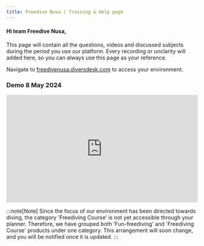 ```yaml
---
title: Freedive Nusa | Training & Help page
---
```


#### Hi team Freedive Nusa,

This page will contain all the questions, videos and discussed subjects during the period you use our platform. 
Every recording or unclarity will added here, so you can always use this page as your reference.

Navigate to [freedivenusa.diversdesk.com](https://freedivenusa.diversdesk.com/) to access your environment.

### Demo 8 May 2024
<div style="position: relative; padding-bottom: 56.25%; height: 0;"><iframe src="https://www.loom.com/embed/ee50f186fda54aaa88d09562ea4f15a4?sid=fc5c3866-4c22-4068-a17f-799e2643b532" frameborder="0" webkitallowfullscreen mozallowfullscreen allowfullscreen style="position: absolute; top: 0; left: 0; width: 100%; height: 100%;"></iframe></div>

:::note[Note]
Since the focus of our environment has been directed towards diving, the category 'Freediving Course' is not yet accessible through your planner. Therefore, we have grouped both 'Fun-freediving' and 'Freediving Course' products under one category. This arrangement will soon change, and you will be notified once it is updated.
:::
